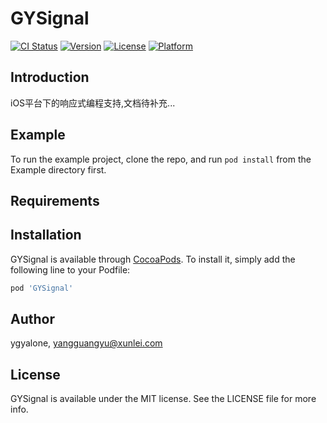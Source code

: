 # GYSignal

[![CI Status](https://img.shields.io/travis/ygyalone/GYSignal.svg?style=flat)](https://travis-ci.org/ygyalone/GYSignal)
[![Version](https://img.shields.io/cocoapods/v/GYSignal.svg?style=flat)](https://cocoapods.org/pods/GYSignal)
[![License](https://img.shields.io/cocoapods/l/GYSignal.svg?style=flat)](https://cocoapods.org/pods/GYSignal)
[![Platform](https://img.shields.io/cocoapods/p/GYSignal.svg?style=flat)](https://cocoapods.org/pods/GYSignal)

## Introduction
iOS平台下的响应式编程支持,文档待补充...

## Example

To run the example project, clone the repo, and run `pod install` from the Example directory first.

## Requirements

## Installation

GYSignal is available through [CocoaPods](https://cocoapods.org). To install
it, simply add the following line to your Podfile:

```ruby
pod 'GYSignal'
```

## Author

ygyalone, yangguangyu@xunlei.com

## License

GYSignal is available under the MIT license. See the LICENSE file for more info.
